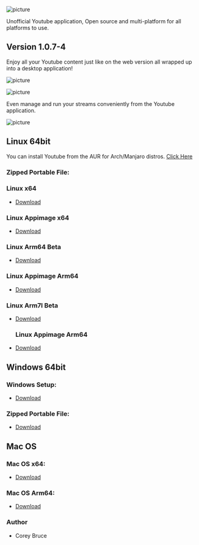 ![picture](https://i.ibb.co/qDsmMMS/youtube-logo-png-transparent-image-5.png)

Unofficial Youtube application, Open source and multi-platform for all platforms to use.

## Version 1.0.7-4

Enjoy all your Youtube content just like on the web version all wrapped up into a desktop application!

![picture](https://i.ibb.co/28FH9Cn/yt-screenshot1.png)

![picture](https://i.ibb.co/2hYrRHN/yt-screenshot2.png)

Even manage and run your streams conveniently from the Youtube application.

![picture](https://i.ibb.co/pfd67Qy/yt-screenshot3.png)


 ## Linux 64bit

 You can install Youtube from the AUR for Arch/Manjaro distros.
 [Click Here](https://aur.archlinux.org/packages/youtube/)

 ### Zipped Portable File:

 ### Linux x64
 - [Download](https://gitlab.com/youtube-desktop/binaries/1.0.7-4/-/raw/main/Youtube-linux-x64.tar.gz)

 ### Linux Appimage x64
 - [Download](https://gitlab.com/youtube-desktop/binaries/1.0.7-4/-/raw/main/Youtube-x64.AppImage)


 ### Linux Arm64 Beta
 - [Download](https://gitlab.com/youtube-desktop/binaries/1.0.7-4/-/raw/main/Youtube-linux-arm64.tar.gz)

  ### Linux Appimage Arm64
 - [Download](https://gitlab.com/youtube-desktop/binaries/1.0.7-4/-/raw/main/Youtube-arm64.AppImage)


 ### Linux Arm7l Beta
 - [Download](https://gitlab.com/youtube-desktop/binaries/1.0.7-4/-/raw/main/Youtube-linux-arm64.tar.gz)

   ### Linux Appimage Arm64
 - [Download](https://gitlab.com/youtube-desktop/binaries/1.0.7-4/-/raw/main/Youtube-arm7l.AppImage)



 ## Windows 64bit

 ### Windows Setup:
 - [Download](https://gitlab.com/youtube-desktop/binaries/1.0.7-4/-/raw/main/Youtube%20Setup.exe)

 ### Zipped Portable File:
 - [Download](https://gitlab.com/youtube-desktop/binaries/1.0.7-4/-/raw/main/Youtube-win32-x64.zip)

 ## Mac OS

 ###  Mac OS x64:
 - [Download](https://gitlab.com/youtube-desktop/binaries/1.0.7-4/-/raw/main/Youtube-darwin-x64.zip)

 ###  Mac OS Arm64:
 - [Download](https://gitlab.com/youtube-desktop/binaries/1.0.7-4/-/raw/main/Youtube-darwin-arm64.zip)

 ### Author
  * Corey Bruce
